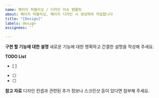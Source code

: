 ```yaml
---
name: 페이지 퍼블리싱 / 디자인 이슈 템플릿
about: 페이지 퍼블리싱, 페이지 디자인 시 생성하여 작업합니다
title: "[Design]"
labels: design
assignees: ''

---
```


**구현 할 기능에 대한 설명**
새로운 기능에 대한 명확하고 간결한 설명을 작성해 주세요.


**TODO List**
- [ ]  
- [ ]  
- [ ]  

**참고 자료**
디자인 컨셉과 관련된 추가 정보나 스크린샷 등이 있다면 첨부해 주세요.

